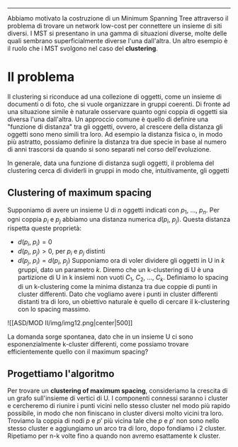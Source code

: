 ----
Abbiamo motivato la costruzione di un Minimum Spanning Tree attraverso il problema di trovare un network low-cost per connettere un insieme di siti diversi. 
I MST si presentano in una gamma di situazioni diverse, molte delle quali sembrano superficialmente diverse l'una dall'altra.
Un altro esempio è il ruolo che i MST svolgono nel caso del **clustering**.

# Il problema
Il clustering si riconduce ad una collezione di oggetti, come un insieme di documenti o di foto, che si vuole organizzare in gruppi coerenti. Di fronte ad una situazione simile è naturale osservare quanto ogni coppia di oggetti sia diversa l'una dall'altra.
Un approccio comune è quello di definire una "funzione di distanza" tra gli oggetti, ovvero, al crescere della distanza gli oggetti sono meno simili tra loro. Ad esempio la distanza fisica o, in modo più astratto, possiamo definire la distanza tra due specie in base al numero di anni trascorsi da quando si sono separati nel corso dell'evoluzione.

In generale, data una funzione di distanza sugli oggetti, il problema del clustering cerca di dividerli in gruppi in modo che, intuitivamente, gli oggetti 

## Clustering of maximum spacing
Supponiamo di avere un insieme U di $n$ oggetti indicati con $p_1, \: \dots, \: p_n$. Per ogni coppia $p_i$ e $p_j$ abbiamo una distanza numerica $d(p_i,\: p_j)$. Questa distanza rispetta queste proprietà:
- $d(p_i,\: p_i)=0$
- $d(p_i,\: p_j)>0$, per $p_i$ e $p_j$ distinti
- $d(p_j,\: p_i)=d(p_i,\: p_j)$
Supponiamo ora di voler dividere gli oggetti in U in $k$ gruppi, dato un parametro $k$. 
Diremo che un k-clustering di U è una partizione di U in k insiemi non vuoti $C_1,\: C_2,\:\dots,\: C_k$.
Definiamo lo spacing di un k-clustering come la minima distanza tra due coppie di punti in cluster differenti. Dato che vogliamo avere i punti in cluster differenti distanti tra di loro, un obiettivo naturale è quello di cercare il k-clustering con lo spacing massimo.

![[ASD/MOD II/img/img12.png|center|500]]

La domanda sorge spontanea, dato che in un insieme U ci sono esponenzialmente k-cluster differenti, come possiamo trovare efficientemente quello con il maximum spacing?

## Progettiamo l'algoritmo
Per trovare un **clustering of maximum spacing**, consideriamo la crescita di un grafo sull'insieme di vertici di U. I componenti connessi saranno i cluster e cercheremo di riunire i punti vicini nello stesso cluster nel modo più rapido possibile, in modo che non finiscano in cluster diversi molto vicini tra loro. 
Troviamo la coppia di nodi $p$ e $p'$ più vicina tale che $p$ e $p'$ non sono nello stesso cluster e aggiungiamo un arco tra di loro, dopo fondiamo i 2 cluster.
Ripetiamo per n-k volte fino a quando non avremo esattamente k cluster.
